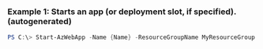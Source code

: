 ### Example 1: Starts an app (or deployment slot, if specified). (autogenerated)
```powershell
PS C:\> Start-AzWebApp -Name {Name} -ResourceGroupName MyResourceGroup

```


